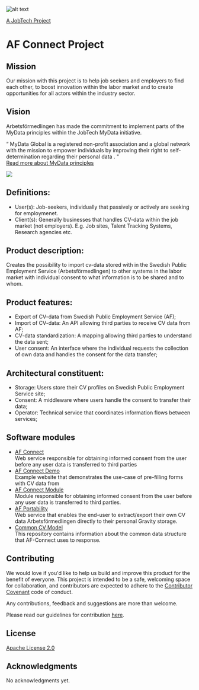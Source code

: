 ![alt text][logo]

[logo]: https://github.com/MagnumOpuses/project-meta/raw/master/img/jobtechdev_black.png "JobTech dev logo"

[A JobTech Project](https://www.jobtechdev.se)

# AF Connect Project
## Mission
Our mission with this project is to help job seekers and employers to find each other, to boost innovation within the labor market and to create opportunities for all actors within the industry sector.
## Vision
Arbetsförmedlingen has made the commitment to implement parts of the MyData principles within the JobTech MyData initiative.

“ MyData Global is a registered non-profit association and a global network with the mission to empower individuals by improving their right to self-determination regarding their personal data . "  
[Read more about MyData principles](https://mydata.org/)


![](https://github.com/MagnumOpuses/af-connect-project/raw/master/AF-Connect-Demo.gif)

## Definitions:
* User(s): Job-seekers, individually that passively or actively are seeking for employmenet.
* Client(s): Generally businesses that handles CV-data within the job market (not employers). E.g. Job sites, Talent Tracking Systems, Research agencies etc.

## Product description:
Creates the possibility to import cv-data stored with in  the Swedish Public Employment Service (Arbetsförmedlingen) to other systems in the labor market with individual consent to what information is to be shared and to whom.

## Product features:
* Export of CV-data from Swedish Public Employment Service (AF);
* Import of CV-data: An API allowing third parties to receive CV data from AF;
* CV-data standardization: A mapping allowing third parties to understand the data sent;
* User consent: An interface where the individual requests the collection of own data and handles the consent for the data transfer;

## Architectural constituent:
* Storage: Users store their CV profiles on Swedish Public Employment Service site;
* Consent: A middleware where users handle the consent to transfer their data;
* Operator: Technical service that coordinates information flows between services;

## Software modules
* [AF Connect](https://github.com/MagnumOpuses/af-connect)    
  Web service responsible for obtaining informed consent from the user before any user data is transferred to third parties
* [AF Connect Demo](https://github.com/MagnumOpuses/af-connect-demo)    
  Example website that demonstrates the use-case of pre-filling forms with CV data from
* [AF Connect Module](https://github.com/MagnumOpuses/af-connect-module)    
  Module responsible for obtaining informed consent from the user before any user data is transferred to third parties.
* [AF Portability](https://github.com/MagnumOpuses/af-portability)    
   Web service that enables the end-user to extract/export their own CV data Arbetsförmedlingen directly to their personal Gravity storage.
* [Common CV Model](https://github.com/MagnumOpuses/common-cv-model)    
   This repository contains information about the common data structure that AF-Connect uses to response.

## Contributing

We would love if you'd like to help us build and improve this product for the benefit of everyone. This project is intended to be a safe, welcoming space for collaboration, and contributors are expected to adhere to the [Contributor Covenant](http://contributor-covenant.org/) code of conduct.

Any contributions, feedback and suggestions are more than welcome.

Please read our guidelines for contribution [here](CONTRIBUTING.md).

## License

[Apache License 2.0](LICENSE.md)

## Acknowledgments

No acknowledgments yet.
